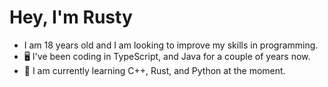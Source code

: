 # Hey, I'm Rusty

- I am 18 years old and I am looking to improve my skills in programming.
- 🖥️ I've been coding in TypeScript, and Java for a couple of years now.
- 🦀 I am currently learning C++, Rust, and Python at the moment.
